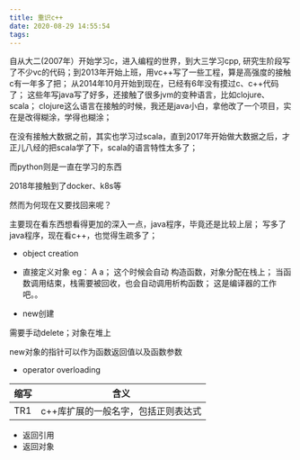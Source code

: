```yaml
---
title: 重识c++
date: 2020-08-29 14:55:54
tags:
---
```


自从大二(2007年）开始学习c，进入编程的世界，到大三学习cpp,
研究生阶段写了不少vc的代码；到2013年开始上班，用vc++写了一些工程，算是高强度的接触c有一年多了把；
从2014年10月开始到现在，已经有6年没有摸过c、c++代码了；
这些年写java写了好多，还接触了很多jvm的变种语言，比如clojure、scala；
clojure这么语言在接触的时候，我还是java小白，拿他改了一个项目，实在是改得糊涂，学得也糊涂；

在没有接触大数据之前，其实也学习过scala，直到2017年开始做大数据之后，才正儿八经的把scala学了下，scala的语言特性太多了；

而python则是一直在学习的东西

2018年接触到了docker、k8s等


然而为何现在又要找回来呢？

主要现在看东西想看得更加的深入一点，java程序，毕竟还是比较上层；
写多了java程序，现在看c++，也觉得生疏多了；

- object creation

* 直接定义对象
eg： A a；
这个时候会自动 构造函数，对象分配在栈上； 当函数调用结束，栈需要被回收，也会自动调用析构函数； 这是编译器的工作吧。。

* new创建

需要手动delete；对象在堆上

new对象的指针可以作为函数返回值以及函数参数

- operator overloading


|缩写|含义|
|---|---|
|TR1 | c++库扩展的一般名字，包括正则表达式|



- 返回引用
- 返回对象
